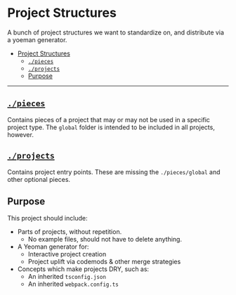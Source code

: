 # Project Structures

A bunch of project structures we want to standardize on, and distribute via a yoeman generator.



<!-- @import "[TOC]" {cmd="toc" depthFrom=1 depthTo=6 orderedList=false} -->
<!-- code_chunk_output -->

* [Project Structures](#project-structures)
	* [`./pieces`](#piecespieces)
	* [`./projects`](#projectsprojects)
	* [Purpose](#purpose)

<!-- /code_chunk_output -->

--------

## [`./pieces`](./pieces)

Contains pieces of a project that may or may not be used in a specific project type. The `global` folder is intended to be included in all projects, however.

## [`./projects`](./projects)

Contains project entry points. These are missing the `./pieces/global` and other optional pieces.

## Purpose

This project should include:

- Parts of projects, without repetition.
  - No example files, should not have to delete anything.
- A Yeoman generator for:
  - Interactive project creation
  - Project uplift via codemods & other merge strategies
- Concepts which make projects DRY, such as:
  - An inherited `tsconfig.json`
  - An inherited `webpack.config.ts`
